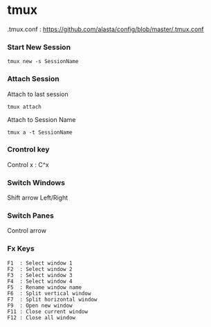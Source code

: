 # tmux 

.tmux.conf : https://github.com/alasta/config/blob/master/.tmux.conf

### Start New Session
```
tmux new -s SessionName
```

### Attach Session
Attach to last session
```
tmux attach
```
  
Attach to Session Name  
```
tmux a -t SessionName
```

### Crontrol key

Control x : C^x 

### Switch Windows
Shift arrow Left/Right

### Switch Panes
Control arrow

### Fx Keys
```
F1  : Select window 1  
F2  : Select window 2  
F3  : Select window 3  
F4  : Select window 4  
F5  : Rename window name  
F6  : Split vertical window  
F7  : Split horizontal window   
F9  : Open new window  
F11 : Close current window  
F12 : Close all window




